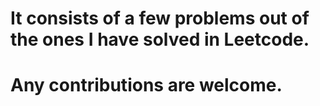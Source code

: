 # It consists of a few problems out of the ones I have solved in Leetcode.
# Any contributions are welcome.
